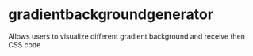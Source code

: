 # gradientbackgroundgenerator
Allows users to visualize different gradient background and receive then CSS code 
